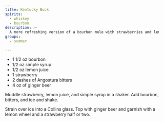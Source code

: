 ```yaml
---
title: Kentucky Buck
spirits:
  - whiskey
  - bourbon
description: >-
  A more refreshing version of a bourbon mule with strawberries and lemon juice.
groups:
  - summer

---
```


- 1 1/2 oz bourbon
- 1/2 oz simple syrup
- 1/2 oz lemon juice
- 1 strawberry
- 2 dashes of Angostura bitters
- 4 oz of ginger beer

Muddle strawberry, lemon juice, and simple syrup in a shaker.  Add bourbon, bitters, and ice and shake.

Strain over ice into a Collins glass.  Top with 
ginger beer and garnish with a lemon wheel and a strawberry half or two.
